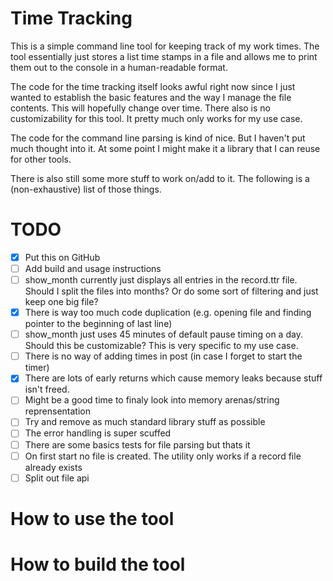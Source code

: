 # Time Tracking 

This is a simple command line tool for keeping track of my work times. The tool essentially just stores a list time stamps in a file and allows me to print them out to the console in a human-readable format.

The code for the time tracking itself looks awful right now since I just wanted to establish the basic features and the way I manage the file contents. This will hopefully change over time. There also is no customizability for this tool. It pretty much only works for my use case.

The code for the command line parsing is kind of nice. But I haven't put much thought into it. At some point I might make it a library that I can reuse for other tools.

There is also still some more stuff to work on/add to it. The following is a (non-exhaustive) list of those things.

# TODO

- [x] Put this on GitHub
- [ ] Add build and usage instructions
- [ ] show_month currently just displays all entries in the record.ttr file. Should I split the files into months? Or do some sort of filtering and just keep one big file?
- [x] There is way too much code duplication (e.g. opening file and finding pointer to the beginning of last line) 
- [ ] show_month just uses 45 minutes of default pause timing on a day. Should this be customizable? This is very specific to my use case.
- [ ] There is no way of adding times in post (in case I forget to start the timer)
- [x] There are lots of early returns which cause memory leaks because stuff isn't freed. 
- [ ] Might be a good time to finaly look into memory arenas/string reprensentation
- [ ] Try and remove as much standard library stuff as possible
- [ ] The error handling is super scuffed
- [ ] There are some basics tests for file parsing but thats it 
- [ ] On first start no file is created. The utility only works if a record file already exists
- [ ] Split out file api

# How to use the tool

# How to build the tool